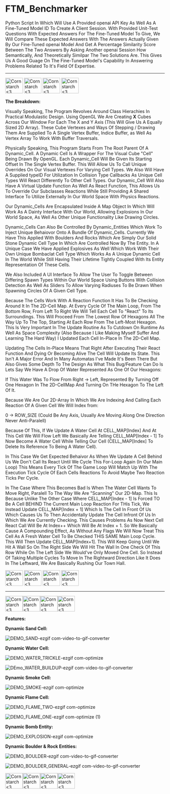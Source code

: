 # FTM_Benchmarker
Python Script In Which Will Use A Provided openai API Key As Well As A Fine-Tuned Model ID To Create A Client Session. With Provided Unit-Test Questions With Expected Answers For The Fine-Tuned Model To Give, We Will Compare These Expected Answers With The Answers Actually Given By Our Fine-Tuned openai Model And Get A Percentage Similarity Score Between The Two Answers By Asking Another openai Session How Semantically, And Theoretically Similpar The Two Solutions Are. This Gives Us A Good Guage On The Fine-Tuned Model's Capability In Answering Problems Related To It's Field Of Expertise.

----------------------------------------------
<img src="https://github.com/user-attachments/assets/c0ddb715-8ee3-4baf-b7bd-d0e904143eaf" alt="Cornstarch <3" width="55" height="49"> <img src="https://github.com/user-attachments/assets/c0ddb715-8ee3-4baf-b7bd-d0e904143eaf" alt="Cornstarch <3" width="55" height="49"> <img src="https://github.com/user-attachments/assets/c0ddb715-8ee3-4baf-b7bd-d0e904143eaf" alt="Cornstarch <3" width="55" height="49"> <img src="https://github.com/user-attachments/assets/c0ddb715-8ee3-4baf-b7bd-d0e904143eaf" alt="Cornstarch <3" width="55" height="49">

**The Breakdown:**

  Visually Speaking, The Program Revolves Around Class Hierachies In Practical Modulastic Design. Using OpenGL We Are Creating **X** Cubes Across Our Window For Each The X and Y Axis (This Will Give Us A Equally Sized 2D Array). These Cube Vertexes and Ways Of Stepping / Drawing Them Are Supplied To A Single Vertex Buffer, Indice Buffer, as Well As Vertex Array To Work With Buffer Traversals. 
  
  Physically Speaking, This Program Starts From The Root Parent Of A Dynamic_Cell. A Dynamic Cell Is A Wrapper For The Visual Cube "Cell" Being Drawn By OpenGL. Each Dynamic_Cell Will Be Given Its Starting Offset In The Single Vertex Buffer. This Will Allow Us To Call Unique Overrides On Our Visual Vertexes For Varying Cell Types. We Also Will Have A Supplied typeID For Utilization In Collision Type Callbacks As Unique Cell Types Will React Differently To Other Cell Types. Our Dynamic_Cell Will Also Have A Virtual Update Function As Well As React Function, This Allows Us To Override Our Subclasses Reactions While Still Providing A Shared Interface To Utilize Externally In Our World Space With Physics Reactions.

  Our Dynamic_Cells Are Encapsulated Inside A Map Object In Which Will Work As A Dainty Interface With Our World, Allowing Explosions In Our World Space, As Well As Other Unique Functionality Like Drawing Circles. 
  
  Dynamic_Cells Can Also Be Controlled By Dynamic_Entities Which Work To Inject Unique Behaiovor Onto A Bundle Of Dynamic_Cells. Currently We Have This Applied With Boulders And Rocks Which Are Simply Our Solid Stone Dynamic Cell Type In Which Are Controlled Now By The Entity. In A Unique Case We Have Applied Explosives As Well Which Work With Their Own Unique Bombaclat Cell Type Which Works As A Unique Dynamic Cell In The World While Still Having Their Lifetime Tightly Coupled With Its Entity Representation Of These Cells.

  We Also Included A UI Interface To Allow The User To Toggle Between Differing Spawn Types Within Our World Space Using Buttons With Collision Detection As Well As Sliders To Allow Varying Radiuses To Be Drawn When Spawning Circles Of A Given Cell Type.


  Because The Cells Work With A Reaction Function It Has To Be Checking Around It In The 2D-Cell Map. At Every Cycle Of The Main Loop, From The Bottom Row, From Left To Right We Will Tell Each Cell To "React" To Its Surroundings. This Will Proceed From The Lowest Row Of Hexagons All The Way Up To The Top, Starting At Each Row From The Left-Most Hexagon. This Is Very Important In The Update Routine As To Cutdown On Runtime As Well As Space Complexity (Also Because I Like Making Myself Suffer And Learning The Hard Way) I Updated Each Cell In-Place In The 2D-Cell Map.

Updating The Cells In-Place Means That Right After Executing Their React Function And Dying Or Becoming Alive The Cell Will Update Its State. This Isn't A Major Error And In Many Automatas I've Made It's Been There But Also Gives Some Depth To The Design As What This Bug/Feature Can Do Is Lets Say We Have A Drop Of Water Represented As One Of Our Hexagons:

If This Water Was To Flow From Right -> Left, Represented By Turning Off One Hexagon In The 2D-CellMap And Turning On THe Hexagon To The Left Of It.

Because We Are Our 2D-Array In Which We Are Indexing And Calling Each Reaction Of A Given Cell We Will Index from:

0 -> ROW_SIZE (Could Be Any Axis, Usually Are Moving Along One Direction Never Anti-Paralell)

Because Of This, If We Update A Water Cell At CELL_MAP[Index] And At This Cell We Will Flow Left We Basically Are Telling CELL_MAP[Index - 1] To Now Become A Water Cell While Telling Our Cell (CELL_MAP[Index] To Delete Its Reference To Being A Water Cell).

In This Case We Get Expected Behaivor As When We Update A Cell Behind Us We Don't Call Its React Until We Cycle This For-Loop Again (In Our Main Loop) This Means Every Tick Of The Game Loop Will Match Up With The Execution Tick Cycle Of Each Cells Reactions To Avoid Maybe Two Reaction Ticks Per Cycle.

In The Case Where This Becomes Bad Is When The Water Cell Wants To Move Right, Paralell To The Way We Are "Scanning" Our 2D-Map. This Is Because Unlike The Other Case Where CELL_MAP[Index - 1] Is Forced TO Be A Cell BEHIND The Current Main Loop Reaction For THis Tick, We Instead Update CELL_MAP[Index + 1] Which Is The Cell In Front Of Us Which Causes Us To Then Accidentally Update The Cell Infront Of Us In Which We Are Currently Checking. This Causes Problems As Now Next Cell React Call Will Be At Index++ Which Will Be At Index + 1. So We Basically Cause A Compounding Effect, As Without Any Flags We Will Now Treat This Cell As A Fresh Water Cell To Be Checked THIS SAME Main Loop Cycle. This Will Then Update CELL_MAP[Index+1]. This Will Keep Going Until We Hit A Wall So On The Right Side We Will Hit The Wall In One Check Of This Row While On The Left Side We Would've Only Moved One Cell. So Instead Of Taking Multiple Cycles To Move In The Rightward Direction Like It Does In The Leftward, We Are Basically Rushing Our Town Hall.

<img src="https://github.com/user-attachments/assets/f6bece3c-7e19-44d0-9b24-426cb4e081c0" alt="Cornstarch <3" width="55" height="49"> <img src="https://github.com/user-attachments/assets/f6bece3c-7e19-44d0-9b24-426cb4e081c0" alt="Cornstarch <3" width="55" height="49"> <img src="https://github.com/user-attachments/assets/f6bece3c-7e19-44d0-9b24-426cb4e081c0" alt="Cornstarch <3" width="55" height="49"> <img src="https://github.com/user-attachments/assets/f6bece3c-7e19-44d0-9b24-426cb4e081c0" alt="Cornstarch <3" width="55" height="49">

----------------------------------------------

<img src="https://github.com/Kingerthanu/CPP_FallingSand/assets/76754592/bc289d3f-ca9f-4372-a386-925798d5536e" alt="Cornstarch <3" width="55" height="49"><img src="https://github.com/Kingerthanu/CPP_FallingSand/assets/76754592/bc289d3f-ca9f-4372-a386-925798d5536e" alt="Cornstarch <3" width="55" height="49"><img src="https://github.com/Kingerthanu/CPP_FallingSand/assets/76754592/bc289d3f-ca9f-4372-a386-925798d5536e" alt="Cornstarch <3" width="55" height="49"><img src="https://github.com/Kingerthanu/CPP_FallingSand/assets/76754592/bc289d3f-ca9f-4372-a386-925798d5536e" alt="Cornstarch <3" width="55" height="49">



**Features:**

  **Dynamic Sand Cell:**
  
  ![DEMO_SAND-ezgif com-video-to-gif-converter](https://github.com/Kingerthanu/CPP_FallingSand/assets/76754592/b1678a97-1f79-4b0b-aa31-2ce74fe05780)


  **Dynamic Water Cell:**

  ![DEMO_WATER_TRICKLE-ezgif com-optimize](https://github.com/Kingerthanu/CPP_FallingSand/assets/76754592/6e78370c-c6d5-437e-8883-f0885f2e2ef2)

  ![DEmo_WATER_BUILDUP-ezgif com-video-to-gif-converter](https://github.com/Kingerthanu/CPP_FallingSand/assets/76754592/60177422-244f-4ad9-a71e-7830d890170d)


   **Dynamic Smoke Cell:**
  
   ![DEMO_SMOKE-ezgif com-optimize](https://github.com/Kingerthanu/CPP_FallingSand/assets/76754592/7a770164-0437-448d-8ace-26440ebfc7eb)


   **Dynamic Flame Cell:**
  
   ![DEMO_FLAME_TWO-ezgif com-optimize](https://github.com/Kingerthanu/CPP_FallingSand/assets/76754592/e5f9a408-f10f-4a27-9def-90a75437000e)

   ![DEMO_FLAME_ONE-ezgif com-optimize (1)](https://github.com/Kingerthanu/CPP_FallingSand/assets/76754592/4614a5b7-f445-431e-837f-dbfeb8d0f863)

  
  **Dynamic Bomb Entity:**

  ![DEMO_EXPLOSION-ezgif com-optimize](https://github.com/Kingerthanu/CPP_FallingSand/assets/76754592/db105da4-6c27-4570-ae2a-18798d0310af)


  **Dynamic Boulder & Rock Entities:**

  ![DEMO_BOULDER-ezgif com-video-to-gif-converter](https://github.com/Kingerthanu/CPP_FallingSand/assets/76754592/4571385c-26ec-4b74-a528-e2c631e439ae)

  ![DEMO_BOULDER_GENERAL-ezgif com-video-to-gif-converter](https://github.com/Kingerthanu/CPP_FallingSand/assets/76754592/4910bdc4-2af5-47e1-8586-4673ce321f5c)



<img src="https://github.com/Kingerthanu/CPP_FallingSand/assets/76754592/4f7f141e-829e-43a9-b061-77e5cdf068bc" alt="Cornstarch <3" width="55" height="49"><img src="https://github.com/Kingerthanu/CPP_FallingSand/assets/76754592/4f7f141e-829e-43a9-b061-77e5cdf068bc" alt="Cornstarch <3" width="55" height="49"><img src="https://github.com/Kingerthanu/CPP_FallingSand/assets/76754592/4f7f141e-829e-43a9-b061-77e5cdf068bc" alt="Cornstarch <3" width="55" height="49"><img src="https://github.com/Kingerthanu/CPP_FallingSand/assets/76754592/4f7f141e-829e-43a9-b061-77e5cdf068bc" alt="Cornstarch <3" width="55" height="49">
